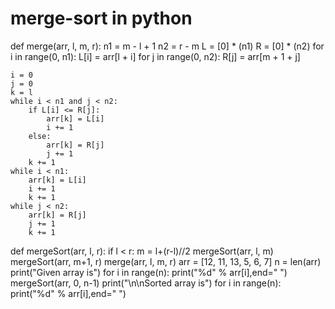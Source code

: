# merge-sort in python
def merge(arr, l, m, r):
    n1 = m - l + 1
    n2 = r - m
    L = [0] * (n1)
    R = [0] * (n2)
    for i in range(0, n1):
        L[i] = arr[l + i]
    for j in range(0, n2):
        R[j] = arr[m + 1 + j]
 
    i = 0     
    j = 0     
    k = l    
    while i < n1 and j < n2:
        if L[i] <= R[j]:
            arr[k] = L[i]
            i += 1
        else:
            arr[k] = R[j]
            j += 1
        k += 1
    while i < n1:
        arr[k] = L[i]
        i += 1
        k += 1
    while j < n2:
        arr[k] = R[j]
        j += 1
        k += 1
def mergeSort(arr, l, r):
    if l < r:
        m = l+(r-l)//2
        mergeSort(arr, l, m)
        mergeSort(arr, m+1, r)
        merge(arr, l, m, r)
arr = [12, 11, 13, 5, 6, 7]
n = len(arr)
print("Given array is")
for i in range(n):
    print("%d" % arr[i],end=" ")
mergeSort(arr, 0, n-1)
print("\n\nSorted array is")
for i in range(n):
    print("%d" % arr[i],end=" ")
